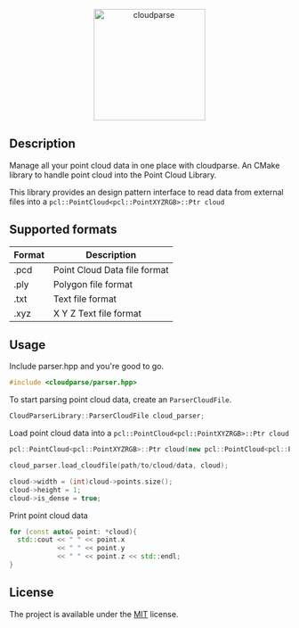 <p align="center">
  <img height="200" src="https://user-images.githubusercontent.com/35694200/179996504-0146bfca-e486-4c25-9329-263137b9c985.png" alt="cloudparse"/>
</p>

## Description
Manage all your point cloud data in one place with cloudparse. An CMake library to handle point cloud into the Point Cloud Library.

This library provides an design pattern interface to read data from external files into a `pcl::PointCloud<pcl::PointXYZRGB>::Ptr cloud`

## Supported formats
| Format      | Description |
| ----------- | ----------- |
| .pcd      | Point Cloud Data file format       |
| .ply   | Polygon file format        |
| .txt   | Text file format        |
| .xyz      | X Y Z Text file format       |

## Usage
Include parser.hpp and you're good to go.

```cpp
#include <cloudparse/parser.hpp>
```

To start parsing point cloud data, create an ```ParserCloudFile```.

```cpp
CloudParserLibrary::ParserCloudFile cloud_parser;
```

Load point cloud data into a ```pcl::PointCloud<pcl::PointXYZRGB>::Ptr cloud```

```cpp
pcl::PointCloud<pcl::PointXYZRGB>::Ptr cloud(new pcl::PointCloud<pcl::PointXYZRGB>());

cloud_parser.load_cloudfile(path/to/cloud/data, cloud);

cloud->width = (int)cloud->points.size();
cloud->height = 1;
cloud->is_dense = true;
```

Print point cloud data

```cpp
for (const auto& point: *cloud){
  std::cout << " " << point.x
            << " " << point.y
            << " " << point.z << std::endl;
}
```


## License
The project is available under the [MIT](https://opensource.org/licenses/MIT) license.
